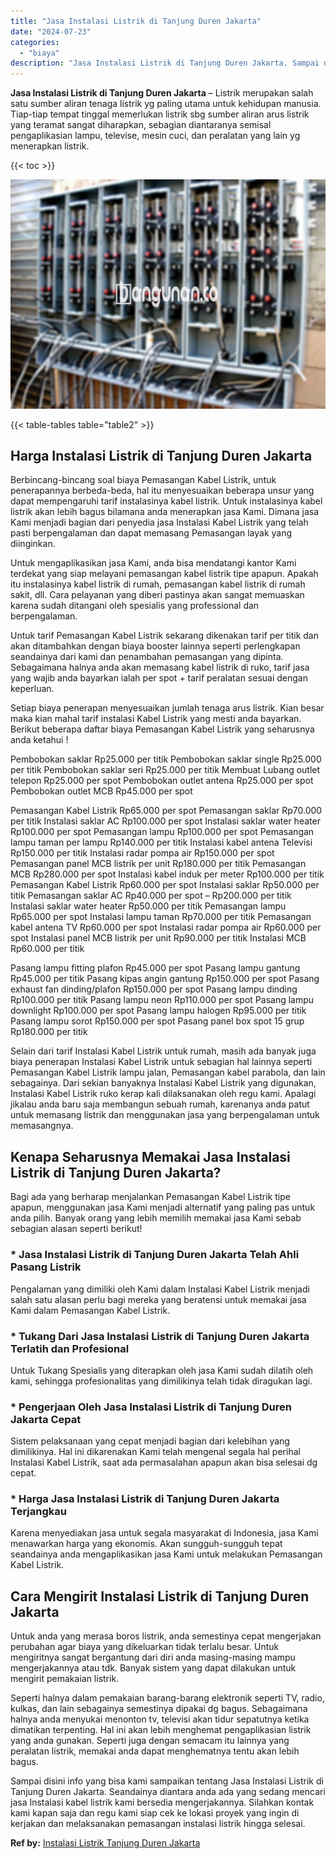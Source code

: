 ```yaml
---
title: "Jasa Instalasi Listrik di Tanjung Duren Jakarta"
date: "2024-07-23"
categories: 
  - "biaya"
description: "Jasa Instalasi Listrik di Tanjung Duren Jakarta. Sampai disini info yang bisa kami sampaikan tentang Jasa Instalasi Listrik di Tanjung Duren Jakarta. Seandai..."
---
```


**Jasa Instalasi Listrik di Tanjung Duren Jakarta** – Listrik merupakan salah satu sumber aliran tenaga listrik yg paling utama untuk kehidupan manusia. Tiap-tiap tempat tinggal memerlukan listrik sbg sumber aliran arus listrik yang teramat sangat diharapkan, sebagian diantaranya semisal pengaplikasian lampu, televise, mesin cuci, dan peralatan yang lain yg menerapkan listrik.

{{< toc >}}

![Jasa Instalasi Listrik di Tanjung Duren Jakarta](/images/instalasi-listrik-murah23.png)

{{< table-tables table="table2" >}}

## Harga Instalasi Listrik di Tanjung Duren Jakarta

Berbincang-bincang soal biaya Pemasangan Kabel Listrik, untuk penerapannya berbeda-beda, hal itu menyesuaikan beberapa unsur yang dapat mempengaruhi tarif instalasinya kabel listrik. Untuk instalasinya kabel listrik akan lebih bagus bilamana anda menerapkan jasa Kami. Dimana jasa Kami menjadi bagian dari penyedia jasa Instalasi Kabel Listrik yang telah pasti berpengalaman dan dapat memasang Pemasangan layak yang diinginkan.

Untuk mengaplikasikan jasa Kami, anda bisa mendatangi kantor Kami terdekat yang siap melayani pemasangan kabel listrik tipe apapun. Apakah itu instalasinya kabel listrik di rumah, pemasangan kabel listrik di rumah sakit, dll. Cara pelayanan yang diberi pastinya akan sangat memuaskan karena sudah ditangani oleh spesialis yang professional dan berpengalaman.

Untuk tarif Pemasangan Kabel Listrik sekarang dikenakan tarif per titik dan akan ditambahkan dengan biaya booster lainnya seperti perlengkapan seandainya dari kami dan penambahan pemasangan yang dipinta. Sebagaimana halnya anda akan memasang kabel listrik di ruko, tarif jasa yang wajib anda bayarkan ialah per spot + tarif peralatan sesuai dengan keperluan.

Setiap biaya penerapan menyesuaikan jumlah tenaga arus listrik. Kian besar maka kian mahal tarif instalasi Kabel Listrik yang mesti anda bayarkan. Berikut beberapa daftar biaya Pemasangan Kabel Listrik yang seharusnya anda ketahui !

Pembobokan saklar Rp25.000 per titik Pembobokan saklar single Rp25.000 per titik Pembobokan saklar seri Rp25.000 per titik Membuat Lubang outlet telepon Rp25.000 per spot Pembobokan outlet antena Rp25.000 per spot Pembobokan outlet MCB Rp45.000 per spot

Pemasangan Kabel Listrik Rp65.000 per spot Pemasangan saklar Rp70.000 per titik Instalasi saklar AC Rp100.000 per spot Instalasi saklar water heater Rp100.000 per spot Pemasangan lampu Rp100.000 per spot Pemasangan lampu taman per lampu Rp140.000 per titik Instalasi kabel antena Televisi Rp150.000 per titik Instalasi radar pompa air Rp150.000 per spot Pemasangan panel MCB listrik per unit Rp180.000 per titik Pemasangan MCB Rp280.000 per spot Instalasi kabel induk per meter Rp100.000 per titik Pemasangan Kabel Listrik Rp60.000 per spot Instalasi saklar Rp50.000 per titik Pemasangan saklar AC Rp40.000 per spot – Rp200.000 per titik Instalasi saklar water heater Rp50.000 per titik Pemasangan lampu Rp65.000 per spot Instalasi lampu taman Rp70.000 per titik Pemasangan kabel antena TV Rp60.000 per spot Instalasi radar pompa air Rp60.000 per spot Instalasi panel MCB listrik per unit Rp90.000 per titik Instalasi MCB Rp60.000 per titik

Pasang lampu fitting plafon Rp45.000 per spot Pasang lampu gantung Rp45.000 per titik Pasang kipas angin gantung Rp150.000 per spot Pasang exhaust fan dinding/plafon Rp150.000 per spot Pasang lampu dinding Rp100.000 per titik Pasang lampu neon Rp110.000 per spot Pasang lampu downlight Rp100.000 per spot Pasang lampu halogen Rp95.000 per titik Pasang lampu sorot Rp150.000 per spot Pasang panel box spot 15 grup Rp180.000 per titik

Selain dari tarif Instalasi Kabel Listrik untuk rumah, masih ada banyak juga biaya penerapan Instalasi Kabel Listrik untuk sebagian hal lainnya seperti Pemasangan Kabel Listrik lampu jalan, Pemasangan kabel parabola, dan lain sebagainya. Dari sekian banyaknya Instalasi Kabel Listrik yang digunakan, Instalasi Kabel Listrik ruko kerap kali dilaksanakan oleh regu kami. Apalagi jikalau anda baru saja membangun sebuah rumah, karenanya anda patut untuk memasang listrik dan menggunakan jasa yang berpengalaman untuk memasangnya.

## Kenapa Seharusnya Memakai Jasa Instalasi Listrik di Tanjung Duren Jakarta?

Bagi ada yang berharap menjalankan Pemasangan Kabel Listrik tipe apapun, menggunakan jasa Kami menjadi alternatif yang paling pas untuk anda pilih. Banyak orang yang lebih memilih memakai jasa Kami sebab sebagian alasan seperti berikut!

### \* Jasa Instalasi Listrik di Tanjung Duren Jakarta Telah Ahli Pasang Listrik

Pengalaman yang dimiliki oleh Kami dalam Instalasi Kabel Listrik menjadi salah satu alasan perlu bagi mereka yang beratensi untuk memakai jasa Kami dalam Pemasangan Kabel Listrik.

### \* Tukang Dari Jasa Instalasi Listrik di Tanjung Duren Jakarta Terlatih dan Profesional

Untuk Tukang Spesialis yang diterapkan oleh jasa Kami sudah dilatih oleh kami, sehingga profesionalitas yang dimilikinya telah tidak diragukan lagi.

### \* Pengerjaan Oleh Jasa Instalasi Listrik di Tanjung Duren Jakarta Cepat

Sistem pelaksanaan yang cepat menjadi bagian dari kelebihan yang dimilikinya. Hal ini dikarenakan Kami telah mengenal segala hal perihal Instalasi Kabel Listrik, saat ada permasalahan apapun akan bisa selesai dg cepat.

### \* Harga Jasa Instalasi Listrik di Tanjung Duren Jakarta Terjangkau

Karena menyediakan jasa untuk segala masyarakat di Indonesia, jasa Kami menawarkan harga yang ekonomis. Akan sungguh-sungguh tepat seandainya anda mengaplikasikan jasa Kami untuk melakukan Pemasangan Kabel Listrik.

## Cara Mengirit Instalasi Listrik di Tanjung Duren Jakarta


Untuk anda yang merasa boros listrik, anda semestinya cepat mengerjakan perubahan agar biaya yang dikeluarkan tidak terlalu besar. Untuk mengiritnya sangat bergantung dari diri anda masing-masing mampu mengerjakannya atau tdk. Banyak sistem yang dapat dilakukan untuk mengirit pemakaian listrik.

Seperti halnya dalam pemakaian barang-barang elektronik seperti TV, radio, kulkas, dan lain sebagainya semestinya dipakai dg bagus. Sebagaimana halnya anda menyukai menonton tv, televisi akan tidur sepatutnya ketika dimatikan terpenting. Hal ini akan lebih menghemat pengaplikasian listrik yang anda gunakan. Seperti juga dengan semacam itu lainnya yang peralatan listrik, memakai anda dapat menghematnya tentu akan lebih bagus.

Sampai disini info yang bisa kami sampaikan tentang Jasa Instalasi Listrik di Tanjung Duren Jakarta. Seandainya diantara anda ada yang sedang mencari jasa Instalasi kabel listrik kami bersedia mengerjakannya. Silahkan kontak kami kapan saja dan regu kami siap cek ke lokasi proyek yang ingin di kerjakan dan melaksanakan pemasangan instalasi listrik hingga selesai.

**Ref by:** [Instalasi Listrik Tanjung Duren Jakarta](https://id.wikipedia.org/wiki/Instalasi)

